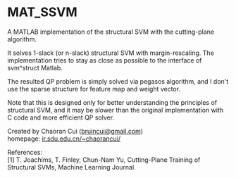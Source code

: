 MAT_SSVM
========

A MATLAB implementation of the structural SVM with the cutting-plane algorithm.

It solves 1-slack (or n-slack) structural SVM with margin-rescaling. The implementation tries to stay as close as possible to the interface of svm^struct Matlab. 

The resulted QP problem is simply solved via pegasos algorithm, and I don't use the sparse structure for feature map and weight vector.

Note that this is designed only for better understanding the principles of structural SVM, and it may be slower than the original implementation with C code and more efficient QP solver.

Created by Chaoran Cui (bruincui@gmail.com)  
homepage: [ir.sdu.edu.cn/~chaorancui/](ir.sdu.edu.cn/~chaorancui/)

References:  
[1] T. Joachims, T. Finley, Chun-Nam Yu, Cutting-Plane Training of Structural SVMs, Machine Learning Journal.

